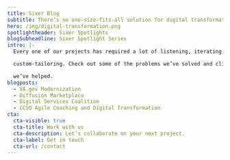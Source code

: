 ```yaml
---
title: Sixer Blog
subtitle: There’s no one-size-fits-all solution for digital transformation.
hero: /img/digital-transformation.png
spotlightheader: Sixer Spotlights
blogSubheadline: Sixer Spotlight Series
intro: |-
  Every one of our projects has required a lot of listening, iterating, and

  custom-tailoring. Check out some of the problems we’ve solved and clients

  we’ve helped.
blogposts:
  - VA.gov Modernization
  - Diffusion Marketplace
  - Digital Services Coalition
  - CCSQ Agile Coaching and Digital Transformation
cta:
  cta-visible: true
  cta-title: Work with us
  cta-description: Let’s collaborate on your next project.
  cta-label: Get in touch
  cta-url: /contact
---
```

